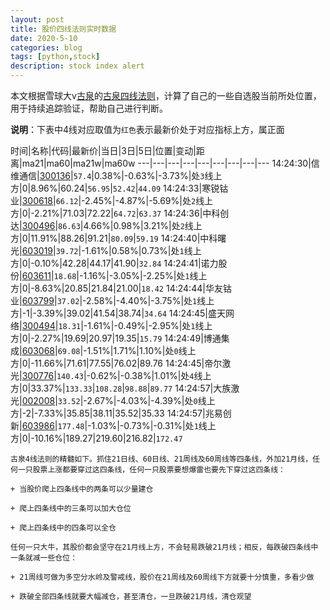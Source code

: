 ```yaml
---
layout: post
title: 股价四线法则实时数据
date: 2020-5-10
categories: blog
tags: [python,stock]
description: stock index alert
---
```



本文根据雪球大v[古泉](https://xueqiu.com/u/7148646888)的[古泉四线法则](https://xueqiu.com/7148646888/130498192)，计算了自己的一些自选股当前所处位置，用于持续追踪验证，帮助自己进行判断。

**说明**：下表中4线对应取值为`红色`表示最新价处于对应指标上方，属正面

时间|名称|代码|最新价|当日|3日|5日|位置|变动|距离|ma21|ma60|ma21w|ma60w
---|---|---|---|---|---|---|---|---
14:24:30|信维通信|[300136](https://xueqiu.com/S/SZ300136)|`57.4`|0.38%|-0.63%|-3.73%|处`3`线上方|0|8.96%|60.24|`56.95`|`52.42`|`44.09`
14:24:33|寒锐钴业|[300618](https://xueqiu.com/S/SZ300618)|`66.12`|-2.45%|-4.87%|-5.69%|处`2`线上方|0|-2.21%|71.03|72.22|`64.72`|`63.37`
14:24:36|中科创达|[300496](https://xueqiu.com/S/SZ300496)|`86.63`|4.66%|0.98%|3.21%|处`2`线上方|0|11.91%|88.26|91.21|`80.09`|`59.19`
14:24:40|中科曙光|[603019](https://xueqiu.com/S/SH603019)|`39.72`|-1.61%|0.58%|0.73%|处`1`线上方|0|-0.10%|42.28|44.17|41.90|`32.84`
14:24:41|诺力股份|[603611](https://xueqiu.com/S/SH603611)|`18.68`|-1.16%|-3.05%|-2.25%|处`1`线上方|0|-8.63%|20.85|21.84|21.00|`18.42`
14:24:44|华友钴业|[603799](https://xueqiu.com/S/SH603799)|`37.02`|-2.58%|-4.40%|-3.75%|处`1`线上方|-1|-3.39%|39.02|41.54|38.74|`34.64`
14:24:45|盛天网络|[300494](https://xueqiu.com/S/SZ300494)|`18.31`|-1.61%|-0.49%|-2.95%|处`1`线上方|0|-2.27%|19.69|20.97|19.35|`15.79`
14:24:49|博通集成|[603068](https://xueqiu.com/S/SH603068)|`69.08`|-1.51%|1.71%|1.10%|处`0`线上方|0|-11.66%|71.61|77.55|76.02|89.76
14:24:45|帝尔激光|[300776](https://xueqiu.com/S/SZ300776)|`140.43`|-0.62%|-0.38%|1.01%|处`4`线上方|0|33.37%|`133.33`|`108.28`|`98.88`|`89.77`
14:24:57|大族激光|[002008](https://xueqiu.com/S/SZ002008)|`33.52`|-2.67%|-4.03%|-4.39%|处`0`线上方|-2|-7.33%|35.85|38.11|35.52|35.33
14:24:57|兆易创新|[603986](https://xueqiu.com/S/SH603986)|`177.48`|-1.03%|-0.73%|-0.31%|处`1`线上方|0|-10.16%|189.27|219.60|216.82|`172.47`

```
古泉4线法则的精髓如下。抓住21日线、60日线、21周线及60周线等四条线，外加21月线，任何一只股票上涨都要穿过这四条线，任何一只股票要想爆雷也要先下穿过这四条线：

+ 当股价爬上四条线中的两条可以少量建仓

+ 爬上四条线中的三条可以加大仓位

+ 爬上四条线中的四条可以全仓

任何一只大牛，其股价都会坚守在21月线上方，不会轻易跌破21月线；相反，每跌破四条线中一条就减一些仓位：

+ 21周线可做为多空分水岭及警戒线，股价在21周线及60周线下方就要十分慎重，多看少做

+ 跌破全部四条线就要大幅减仓，甚至清仓，一旦跌破21月线，清仓观望
```